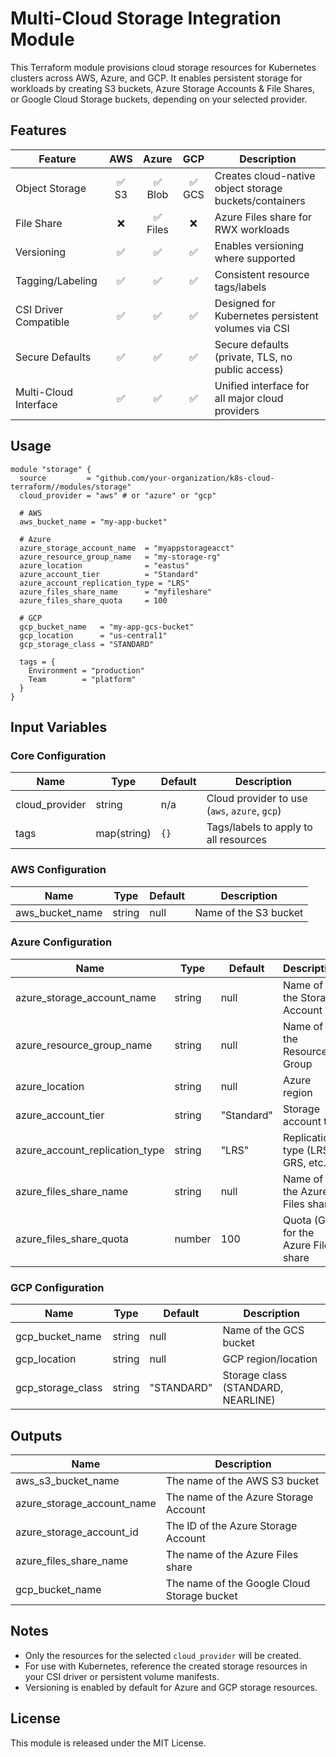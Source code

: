 # Multi-Cloud Storage Integration Module

This Terraform module provisions cloud storage resources for Kubernetes clusters across AWS, Azure, and GCP. It enables persistent storage for workloads by creating S3 buckets, Azure Storage Accounts & File Shares, or Google Cloud Storage buckets, depending on your selected provider.

## Features

| Feature                | AWS         | Azure       | GCP         | Description                                                      |
|------------------------|:-----------:|:-----------:|:-----------:|------------------------------------------------------------------|
| Object Storage         | ✅ S3       | ✅ Blob     | ✅ GCS       | Creates cloud-native object storage buckets/containers           |
| File Share             | ❌          | ✅ Files    | ❌           | Azure Files share for RWX workloads                              |
| Versioning             | ✅          | ✅          | ✅           | Enables versioning where supported                               |
| Tagging/Labeling       | ✅          | ✅          | ✅           | Consistent resource tags/labels                                  |
| CSI Driver Compatible  | ✅          | ✅          | ✅           | Designed for Kubernetes persistent volumes via CSI               |
| Secure Defaults        | ✅          | ✅          | ✅           | Secure defaults (private, TLS, no public access)                 |
| Multi-Cloud Interface  | ✅          | ✅          | ✅           | Unified interface for all major cloud providers                  |

## Usage

```hcl
module "storage" {
  source         = "github.com/your-organization/k8s-cloud-terraform//modules/storage"
  cloud_provider = "aws" # or "azure" or "gcp"

  # AWS
  aws_bucket_name = "my-app-bucket"

  # Azure
  azure_storage_account_name  = "myappstorageacct"
  azure_resource_group_name   = "my-storage-rg"
  azure_location              = "eastus"
  azure_account_tier          = "Standard"
  azure_account_replication_type = "LRS"
  azure_files_share_name      = "myfileshare"
  azure_files_share_quota     = 100

  # GCP
  gcp_bucket_name   = "my-app-gcs-bucket"
  gcp_location      = "us-central1"
  gcp_storage_class = "STANDARD"

  tags = {
    Environment = "production"
    Team        = "platform"
  }
}
```

## Input Variables

### Core Configuration

| Name            | Type        | Default | Description                                      |
|-----------------|-------------|---------|--------------------------------------------------|
| cloud_provider  | string      | n/a     | Cloud provider to use (`aws`, `azure`, `gcp`)    |
| tags            | map(string) | `{}`    | Tags/labels to apply to all resources            |

### AWS Configuration

| Name             | Type   | Default | Description                |
|------------------|--------|---------|----------------------------|
| aws_bucket_name  | string | null    | Name of the S3 bucket      |

### Azure Configuration

| Name                        | Type   | Default   | Description                                 |
|-----------------------------|--------|-----------|---------------------------------------------|
| azure_storage_account_name  | string | null      | Name of the Storage Account                 |
| azure_resource_group_name   | string | null      | Name of the Resource Group                  |
| azure_location              | string | null      | Azure region                                |
| azure_account_tier          | string | "Standard"| Storage account tier                        |
| azure_account_replication_type | string | "LRS"  | Replication type (LRS, GRS, etc.)           |
| azure_files_share_name      | string | null      | Name of the Azure Files share               |
| azure_files_share_quota     | number | 100       | Quota (GB) for the Azure Files share        |

### GCP Configuration

| Name             | Type   | Default   | Description                        |
|------------------|--------|-----------|------------------------------------|
| gcp_bucket_name  | string | null      | Name of the GCS bucket             |
| gcp_location     | string | null      | GCP region/location                |
| gcp_storage_class| string | "STANDARD"| Storage class (STANDARD, NEARLINE) |

## Outputs

| Name                      | Description                                 |
|---------------------------|---------------------------------------------|
| aws_s3_bucket_name        | The name of the AWS S3 bucket               |
| azure_storage_account_name| The name of the Azure Storage Account       |
| azure_storage_account_id  | The ID of the Azure Storage Account         |
| azure_files_share_name    | The name of the Azure Files share           |
| gcp_bucket_name           | The name of the Google Cloud Storage bucket |

## Notes

- Only the resources for the selected `cloud_provider` will be created.
- For use with Kubernetes, reference the created storage resources in your CSI driver or persistent volume manifests.
- Versioning is enabled by default for Azure and GCP storage resources.

## License

This module is released under the MIT License.